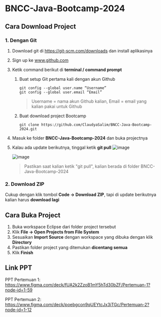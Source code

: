 # BNCC-Java-Bootcamp-2024

## Cara Download Project
### 1. Dengan Git
1. Download git di https://git-scm.com/downloads dan install aplikasinya
2. Sign up ke www.github.com
3. Ketik command berikut di **terminal / command prompt**
   1. Buat setup Git pertama kali dengan akun Github
      ```
      git config --global user.name “Username”
      git config --global user.email “Email”
      ```
      > Username = nama akun Github kalian, Email = email yang kalian pakai untuk Github
   2. Buat download project Bootcamp
      ```
      git clone https://github.com/ClaudyaSalim/BNCC-Java-Bootcamp-2024.git
      ```
4. Masuk ke folder **BNCC-Java-Bootcamp-2024** dan buka projectnya
5. Kalau ada update berikutnya, tinggal ketik **git pull**
   ![image](https://github.com/user-attachments/assets/fc0e6e1a-b5ac-4f46-82de-b225bd9198b2)

   ![image](https://github.com/user-attachments/assets/d5108867-4c64-42bb-bf10-1900a44d54d0)
   > Pastikan saat kalian ketik "git pull", kalian berada di folder BNCC-Java-Bootcamp-2024


### 2. Download ZIP
Cukup dengan klik tombol **Code -> Download ZIP**, tapi di update berikutnya kalian harus **download lagi**


## Cara Buka Project
1. Buka workspace Eclipse dari folder project tersebut
2. Klik **File -> Open Projects from File System**
3. Sesuaikan **Import Source** dengan workspace yang dibuka dengan klik **Directory**
4. Pastikan folder project yang ditemukan **dicentang semua**
5. Klik **Finish**


## Link PPT
PPT Pertemuan 1: https://www.figma.com/deck/fUA2k2ZzoB1mY5hTd30bZF/Pertemuan-1?node-id=1-59

PPT Pertemuan 2: https://www.figma.com/deck/poebgcon9qUEYtcJx3iTGc/Pertemuan-2?node-id=1-12
